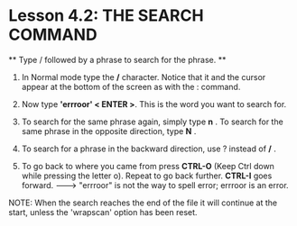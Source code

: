 # Lesson 4.2: THE SEARCH COMMAND

** Type  /  followed by a phrase to search for the phrase. **
  
1. In Normal mode type the  **/**  character.  Notice that it and the cursor appear at the bottom of the screen as with the  :  command.

2. Now type **'errroor' < ENTER >**.  This is the word you want to search for.

3. To search for the same phrase again, simply type  **n** .
To search for the same phrase in the opposite direction, type  **N** .

4. To search for a phrase in the backward direction, use  ?  instead of  **/** .

5. To go back to where you came from press  **CTRL-O**  (Keep Ctrl down while pressing the letter o).  Repeat to go back further.  **CTRL-I** goes forward.
--->  "errroor" is not the way to spell error;  errroor is an error.

NOTE: When the search reaches the end of the file it will continue at the start, unless the 'wrapscan' option has been reset.
